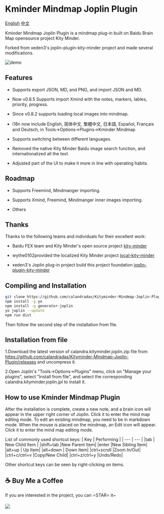 # Kminder Mindmap Joplin Plugin

[English](#) [中文](https://github.com/calandradas/Kityminder-Mindmap-Joplin-Plugin/blob/main/README_zh.md)

Kminder Mindmap Joplin Plugin is a mindmap plug-in built on Baidu Brain Map opensource project Kity Minder.

Forked from xeden3's joplin-plugin-kity-minder project and made several modifications.

![demo](demo.gif "demo")

## Features

* Supports export JSON, MD, and PNG, and import JSON and MD.

* Now v0.8.5 Supports import Xmind with the notes, markers, lables, priority, progress.

* Since v0.8.2 supports loading local images into mindmap.

* i18n now include English, 简体中文, 繁體中文, 日本語, Español, Français and Deutsch, in Tools->Options->Plugins->Kminder Mindmap

* Supports switching between different languages.

* Removed the native Kity Minder Baidu image search function, and internationalized all the text. 

* Adjusted part of the UI to make it more in line with operating habits.

## Roadmap

* Supports Freemind, Mindmanger importing.

* Supports Xmind, Freemind, Mindmanger inner images importing.

* Others

## Thanks

Thanks to the following teams and individuals for their excellent work:

* Baidu FEX team and Kity Minder's open source project [kity-minder](https://github.com/fex-team/kityminder-editor.git)

* wythe0102provided the localized Kity Minder project [local-kity-minder](https://github.com/wythe0102/local-kity-minder)

* xeden3's Joplin plug-in project build this project foundation [joplin-plugin-kity-minder](https://github.com/xeden3/joplin-plugin-kity-minder)

## Compiling and Installation

```bash
git clone https://github.com/calandradas/Kityminder-Mindmap-Joplin-Plugin.git
npm install -g yo
npm install -g generator-joplin
yo joplin --update
npm run dist
```

Then follow the second step of the installation from file.

## Installation from file

1.Download the latest version of calandra.kityminder.joplin.zip file from https://github.com/calandradas/Kityminder-Mindmap-Joplin-Plugin/releases and uncompress it.

2.Open Joplin's "Tools->Options->Plugins" menu, click on "Manage your plugins", select "Install from file", and select the corresponding calandra.kityminder.joplin.jpl to install it.

## How to use Kminder Mindmap Plugin

After the installation is complete, create a new note, and a brain icon will appear in the upper right corner of Joplin. Click it to enter the mind map editing mode. To edit an existing mindmap, you need to be in markdown mode. When the mouse is placed on the mindmap, an Edit icon will appear. Click it to enter the mind map editing mode.

List of commonly used shortcut keys:
|   Key  |  Performing   |
| --- | --- |
|tab  | New Child Item  |
|shift+tab |New Parent Item|
|enter |New Sibling Item|
|alt+up  | Up Item|
|alt+down  | Down Item|
|ctrl+scroll |Zoom In/Out|
|ctrl+c/ctrl+v |Copy/New Child|
|ctrl+z/ctrl+y |Undo/Redo|

Other shortcut keys can be seen by right-clicking on items.

## ☕️ Buy Me a Coffee

If you are interested in the project, you can ⭐STAR️⭐️ it~

<a href="https://www.buymeacoffee.com/calandradu5" target="_blank"><img src="https://img.buymeacoffee.com/button-api/?text=Buy me a coffee&emoji=&slug=markmind&button_colour=FFDD00&font_colour=000000&font_family=Cookie&outline_colour=000000&coffee_colour=ffffff" target="_blank" ></a>
